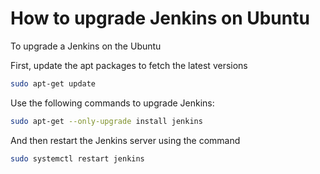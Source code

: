 # How to upgrade Jenkins on Ubuntu

To upgrade a Jenkins on the Ubuntu

First, update the apt packages to fetch the latest versions

```bash
sudo apt-get update
```

Use the following commands to upgrade Jenkins:

```bash
sudo apt-get --only-upgrade install jenkins
```

And then restart the Jenkins server using the command

```bash
sudo systemctl restart jenkins
```
